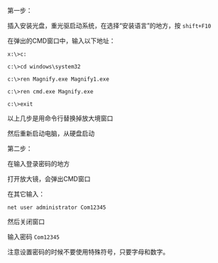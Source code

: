 第一步：

插入安装光盘，重光驱启动系统，在选择“安装语言”的地方，按 `shift+F10`

在弹出的CMD窗口中，输入以下地址：

	x:\>c:

	c:\>cd windows\system32

	c:\>ren Magnify.exe Magnify1.exe

	c:\>ren cmd.exe Magnify.exe

	c:\>exit

以上几步是用命令行替换掉放大境窗口

然后重新启动电脑，从硬盘启动

第二步：

在输入登录密码的地方

打开放大镜，会弹出CMD窗口

在其它输入：

	net user administrator Com12345  

然后关闭窗口

输入密码	 `Com12345`

注意设置密码的时候不要使用特殊符号，只要字母和数字。